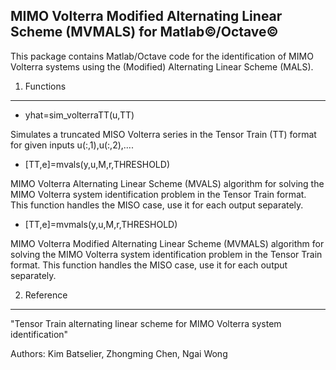 MIMO Volterra Modified Alternating Linear Scheme (MVMALS) for Matlab&copy;/Octave&copy;
--------------------------------------------------------------------------------------------------

This package contains Matlab/Octave code for the identification of MIMO Volterra systems using the (Modified) Alternating Linear Scheme (MALS). 

1. Functions
------------

* yhat=sim_volterraTT(u,TT)

Simulates a truncated MISO Volterra series in the Tensor Train (TT) format for given inputs u(:,1),u(:,2),....

* [TT,e]=mvals(y,u,M,r,THRESHOLD)

MIMO Volterra Alternating Linear Scheme (MVALS) algorithm for solving the MIMO Volterra system identification problem in the Tensor Train format. This function handles the MISO case, use it for each output separately.

* [TT,e]=mvmals(y,u,M,r,THRESHOLD)

MIMO Volterra Modified Alternating Linear Scheme (MVMALS) algorithm for solving the MIMO Volterra system identification problem in the Tensor Train format. This function handles the MISO case, use it for each output separately.


2. Reference
------------

"Tensor Train alternating linear scheme for MIMO Volterra system identification"

Authors: Kim Batselier, Zhongming Chen, Ngai Wong
